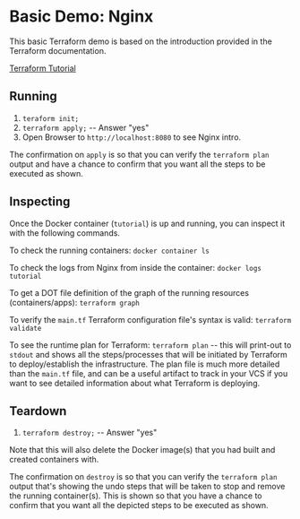 # Basic Demo: Nginx

This basic Terraform demo is based on the introduction provided in the Terraform documentation.

[Terraform Tutorial](https://learn.hashicorp.com/tutorials/terraform/aws-build)

## Running

1. `teraform init;`
1. `terraform apply;` -- Answer "yes"
1. Open Browser to `http://localhost:8080` to see Nginx intro.

The confirmation on `apply` is so that you can verify the `terraform plan` output and have a chance to confirm that you want all the steps to be executed as shown.

## Inspecting

Once the Docker container (`tutorial`) is up and running, you can inspect it with the following commands.

To check the running containers: `docker container ls`

To check the logs from Nginx from inside the container: `docker logs tutorial`

To get a DOT file definition of the graph of the running resources (containers/apps): `terraform graph`

To verify the `main.tf` Terraform configuration file's syntax is valid: `terraform validate`

To see the runtime plan for Terraform: `terraform plan` -- this will print-out to `stdout` and shows all the steps/processes that will be initiated by Terraform to deploy/establish the infrastructure. The plan file is much more detailed than the `main.tf` file, and can be a useful artifact to track in your VCS if you want to see detailed information about what Terraform is deploying.

## Teardown

1. `terraform destroy;` -- Answer "yes"

Note that this will also delete the Docker image(s) that you had built and created containers with.

The confirmation on `destroy` is so that you can verify the `terraform plan` output that's showing the undo steps that will be taken to stop and remove the running container(s). This is shown so that you have a chance to confirm that you want all the depicted steps to be executed as shown.
